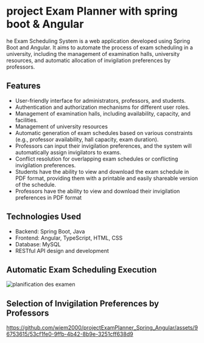 # project Exam Planner with spring boot & Angular


he Exam Scheduling System is a web application developed using Spring Boot and Angular. It aims to automate the process of exam scheduling in a university, including the management of examination halls, university resources, and automatic allocation of invigilation preferences by professors.

## Features

- User-friendly interface for administrators, professors, and students.
- Authentication and authorization mechanisms for different user roles.
- Management of examination halls, including availability, capacity, and facilities.
- Management of university resources 
- Automatic generation of exam schedules based on various constraints (e.g., professor availability, hall capacity, exam duration).
- Professors can input their invigilation preferences, and the system will automatically assign invigilators to exams.
- Conflict resolution for overlapping exam schedules or conflicting invigilation preferences.
- Students have the ability to view and download the exam schedule in PDF format, providing them with a printable and easily shareable version of the schedule.
- Professors have the ability to view and download their invigilation preferences in PDF format

## Technologies Used

- Backend: Spring Boot, Java
- Frontend: Angular, TypeScript, HTML, CSS
- Database: MySQL
- RESTful API design and development


## Automatic Exam Scheduling Execution

![planification des examen](https://github.com/wiem2000/projectExamPlanner_Spring_Angular/assets/96753615/29b7e940-840f-4efe-a821-0b26613f5847)

## Selection of Invigilation Preferences by Professors

https://github.com/wiem2000/projectExamPlanner_Spring_Angular/assets/96753615/53cf1fe0-9ffb-4b42-8b9e-3251cff638d9


